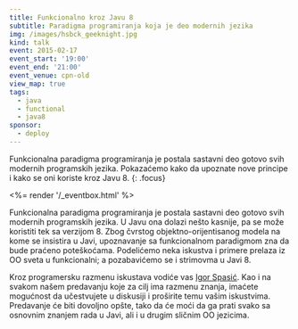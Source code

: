 ```yaml
---
title: Funkcionalno kroz Javu 8
subtitle: Paradigma programiranja koja je deo modernih jezika
img: /images/hsbck_geeknight.jpg
kind: talk
event: 2015-02-17
event_start: '19:00'
event_end: '21:00'
event_venue: cpn-old
view_map: true
tags:
  - java
  - functional
  - java8
sponsor:
  - deploy
---
```


Funkcionalna paradigma programiranja je postala sastavni deo gotovo svih
modernih programskih jezika. Pokazaćemo kako da upoznate nove principe i kako se oni koriste kroz Javu 8.
{: .focus}

<%= render '/_eventbox.html' %>

Funkcionalna paradigma programiranja je postala sastavni deo gotovo svih
modernih programskih jezika. U Javu ona dolazi nešto kasnije, pa se može
koristiti tek sa verzijom 8. Zbog čvrstog objektno-orijentisanog modela na kome
se insistira u Javi, upoznavanje sa funkcionalnom paradigmom zna da bude praćeno
poteškoćama. Podelićemo neka iskustva i primere prelaza iz OO sveta u
funkcionalni; a pozabavićemo se i strimovma u Javi 8.

Kroz programersku razmenu iskustava vodiće vas [Igor Spasić](https://github.com/igorspasic). Kao i na svakom
našem predavanju koje za cilj ima razmenu znanja, imaćete mogućnost da
učestvujete u diskusiji i proširite temu vašim iskustvima. Predavanje će biti
dovoljno opšte, tako da će moći da ga prati svako sa osnovnim znanjem rada u
Javi, ali i u drugim sličnim OO jezicima.
